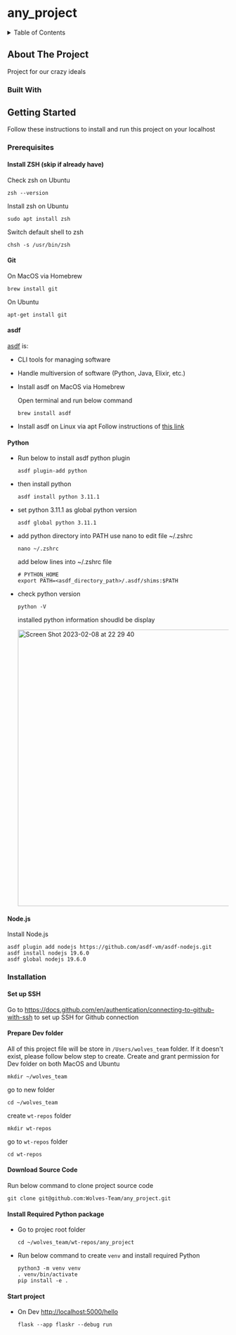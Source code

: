 # any_project

<!-- TABLE OF CONTENTS -->
<details>
  <summary>Table of Contents</summary>
  <ol>
    <li>
      <a href="#about-the-project">About The Project</a>
      <ul>
        <li><a href="#built-with">Built With</a></li>
      </ul>
    </li>
    <li>
      <a href="#getting-started">Getting started</a>
      <ul>
        <li>
          <a href="#prerequisites">Prerequisites</a>
          <ul>
            <li><a href="#git">Git</a></li>
            <li><a href="#asdf">asdf</a></li>
            <li><a href="#=python">Python</a></li>
            <li><a href="#=nodejs">Node.js</a></li>
          </ul>
        </li>
      </ul>
      <ul>
        <li>
          <a href="#installation">Installation</a>
          <ul>
            <li><a href="#set-up-ssh">Setup SSH</a></li>
            <li><a href="#prepare-dev-folder">Prepare Dev Folder</a></li>
            <li><a href="#download-source-code">Download source code</a></li>
          </ul>
        </li>        
      </ul>
    </li>
  </ol>
</details>

## About The Project

Project for our crazy ideals

### Built With

## Getting Started

Follow these instructions to install and run this project on your localhost

### Prerequisites

#### Install ZSH (skip if already have)

Check zsh on Ubuntu

```
zsh --version
```

Install zsh on Ubuntu

```
sudo apt install zsh
```

Switch default shell to zsh

```
chsh -s /usr/bin/zsh
```

#### Git

On MacOS via Homebrew

```
brew install git
```

On Ubuntu

```
apt-get install git
```

#### asdf

[asdf](https://asdf-vm.com/) is:

- CLI tools for managing software
- Handle multiversion of software (Python, Java, Elixir, etc.)

 - Install asdf on MacOS via Homebrew

   Open terminal and run below command

   ```
   brew install asdf
   ```

 - Install asdf on Linux via apt
   Follow instructions of [this link](https://asdf-vm.com/guide/getting-started.html)

#### Python

- Run below to install asdf python plugin
  ```
  asdf plugin-add python
  ```
- then install python
  ```
  asdf install python 3.11.1
  ```
- set python 3.11.1 as global python version
  ```
  asdf global python 3.11.1
  ```
- add python directory into PATH
  use nano to edit file ~/.zshrc
  ```
  nano ~/.zshrc
  ```
  add below lines into ~/.zshrc file
  ```
  # PYTHON_HOME
  export PATH=<asdf_directory_path>/.asdf/shims:$PATH
  ```
- check python version

  ```
  python -V
  ```

  installed python information shoudld be display

  <img width="629" alt="Screen Shot 2023-02-08 at 22 29 40" src="https://user-images.githubusercontent.com/57919723/217718182-5445f52e-94a9-4f08-b0f9-b215efbcb307.png">

#### Node.js
Install Node.js
```
asdf plugin add nodejs https://github.com/asdf-vm/asdf-nodejs.git
asdf install nodejs 19.6.0
asdf global nodejs 19.6.0
```

### Installation

#### Set up SSH

Go to https://docs.github.com/en/authentication/connecting-to-github-with-ssh to set up SSH for Github connection

#### Prepare Dev folder

All of this project file will be store in `/Users/wolves_team` folder. If it doesn't exist, please follow below step to create.
Create and grant permission for Dev folder on both MacOS and Ubuntu

```
mkdir ~/wolves_team
```

go to new folder

```
cd ~/wolves_team
```

create `wt-repos` folder

```
mkdir wt-repos
```

go to `wt-repos` folder

```
cd wt-repos
```

#### Download Source Code

Run below command to clone project source code

```
git clone git@github.com:Wolves-Team/any_project.git
```

#### Install Required Python package
 - Go to projec root folder
   ```
   cd ~/wolves_team/wt-repos/any_project
   ```
 - Run below command to create `venv` and install required Python
   ```
   python3 -m venv venv
   . venv/bin/activate
   pip install -e .
   ```

#### Start project

 - On Dev [http://localhost:5000/hello](http://localhost:5000/hello)
   ```
   flask --app flaskr --debug run
   ```
